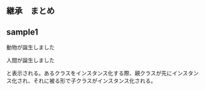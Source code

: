 ## 継承　まとめ


## sample1




  動物が誕生しました
  
  人間が誕生しました
  
 と表示される。あるクラスをインスタンス化する際、親クラスが先にインスタンス化され、それに被る形で子クラスがインスタンス化される。